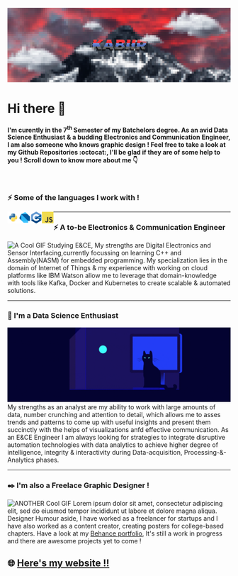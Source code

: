 ![This is a Banner](https://github.com/Kabiirk/kabiirk/blob/main/images/Banner.png)

# Hi there 👋
<!-- #### Nice to meet you !-->
#### I'm curently in the 7<sup>th</sup> Semester of my Batchelors degree. As an avid Data Science Enthusiast & a budding Electronics and Communication Engineer, I am also someone who knows graphic design ! Feel free to take a look at my Github Repositories :octocat:, I'll be glad if they are of some help to you ! Scroll down to know more about me :point_down:
</br>

### :zap: Some of the languages I work with !
<img align="left" alt="Python" width="26px" src="https://raw.githubusercontent.com/github/explore/80688e429a7d4ef2fca1e82350fe8e3517d3494d/topics/python/python.png"/>
<img align="left" alt="Dart" width="26px" src="https://raw.githubusercontent.com/github/explore/80688e429a7d4ef2fca1e82350fe8e3517d3494d/topics/dart/dart.png"/>
<img align="left" alt="C++" width="26px" src="https://raw.githubusercontent.com/github/explore/80688e429a7d4ef2fca1e82350fe8e3517d3494d/topics/cpp/cpp.png"/>
<img align="left" alt="Javascript" width="26px" src="https://raw.githubusercontent.com/github/explore/80688e429a7d4ef2fca1e82350fe8e3517d3494d/topics/javascript/javascript.png"/>

 
---
### :zap: A to-be Electronics & Communication Engineer
![A Cool GIF](https://github.com/Kabiirk/kabiirk/blob/main/gifs/elect_c.gif)
Studying E&CE, My strengths are Digital Electronics and Sensor Interfacing,currently focussing on learning C++ and Assembly(NASM) for embedded programming. My specialization lies in the domain of Internet of Things & my experience with working on cloud platforms like IBM Watson allow me to leverage that domain-knowledge with tools like Kafka, Docker and Kubernetes to create scalable & automated solutions.

---
### :abacus: I'm a Data Science Enthusiast
![Another Cool GIF](https://github.com/Kabiirk/kabiirk/blob/main/gifs/dse_c.gif)
My strengths as an analyst are my ability to work with large amounts of data, number crunching and attention to detail, which allows me to asses trends and patterns to come up with useful insights and present them succinctly with the helps of visualizations anfd effective communication. As an E&CE Engineer I am always looking for strategies to integrate disruptive automation technologies with data analytics to achieve higher degree of intelligence, integrity & interactivity during Data-acquisition, Processing-&-Analytics phases.

---
### :black_nib: I'm also a Freelace Graphic Designer !
![ANOTHER Cool GIF](https://github.com/Kabiirk/kabiirk/blob/main/gifs/designer_c.gif)
Lorem ipsum dolor sit amet, consectetur adipiscing elit, sed do eiusmod tempor incididunt ut labore et dolore magna aliqua. Designer Humour aside, I have worked as a freelancer for startups and I have also worked as a content creator, creating posters for college-based chapters. Have a look at my [Behance portfolio](https://www.behance.net/kabiirk), It's still a work in progress and there are awesome projects yet to come !
 

## :globe_with_meridians: [Here's my website !!](https://kabiirk.github.io/)


<!--
**Kabiirk/kabiirk** is a ✨ _special_ ✨ repository because its `README.md` (this file) appears on your GitHub profile.

Here are some ideas to get you started:

- 🔭 I’m currently working on ...
- 🌱 I’m currently learning ...
- 👯 I’m looking to collaborate on ...
- 🤔 I’m looking for help with ...
- 💬 Ask me about ...
- 📫 How to reach me: ...
- 😄 Pronouns: ...
- ⚡ Fun fact: ...
-->
